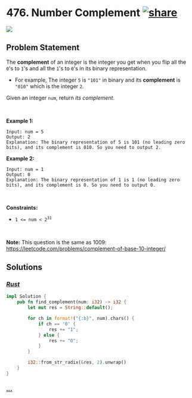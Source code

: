 # 476. Number Complement [![share]](https://leetcode.com/problems/number-complement/)

![][easy]

## Problem Statement

<p>The <strong>complement</strong> of an integer is the integer you get when you flip all the <code>0</code>'s to <code>1</code>'s and all the <code>1</code>'s to <code>0</code>'s in its binary representation.</p>
<ul>
<li>For example, The integer <code>5</code> is <code>"101"</code> in binary and its <strong>complement</strong> is <code>"010"</code> which is the integer <code>2</code>.</li>
</ul>
<p>Given an integer <code>num</code>, return <em>its complement</em>.</p>
<p> </p>
<p><strong class="example">Example 1:</strong></p>

```
Input: num = 5
Output: 2
Explanation: The binary representation of 5 is 101 (no leading zero bits), and its complement is 010. So you need to output 2.
```

<p><strong class="example">Example 2:</strong></p>

```
Input: num = 1
Output: 0
Explanation: The binary representation of 1 is 1 (no leading zero bits), and its complement is 0. So you need to output 0.
```

<p> </p>
<p><strong>Constraints:</strong></p>
<ul>
<li><code>1 &lt;= num &lt; 2<sup>31</sup></code></li>
</ul>
<p> </p>
<p><strong>Note:</strong> This question is the same as 1009: <a href="https://leetcode.com/problems/complement-of-base-10-integer/" target="_blank">https://leetcode.com/problems/complement-of-base-10-integer/</a></p>

## Solutions

### [_Rust_](num_complement.rs)

```rs [Rust]
impl Solution {
    pub fn find_complement(num: i32) -> i32 {
        let mut res = String::default();

        for ch in format!("{:b}", num).chars() {
            if ch == '0' {
                res += "1";
            } else {
                res += "0";
            }
        }

        i32::from_str_radix(&res, 2).unwrap()
    }
}

```

### [_..._]()

```

```

<!----------------------------------{ link }--------------------------------->

[share]: https://graph.org/file/3ea5234dda646b71c574a.png
[easy]: https://img.shields.io/badge/Difficulty-Easy-bright.svg
[medium]: https://img.shields.io/badge/Difficulty-Medium-yellow.svg
[hard]: https://img.shields.io/badge/Difficulty-Hard-red.svg
